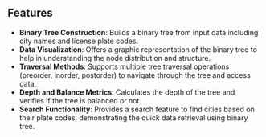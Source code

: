 
## Features

- **Binary Tree Construction**: Builds a binary tree from input data including city names and license plate codes.
- **Data Visualization**: Offers a graphic representation of the binary tree to help in understanding the node distribution and structure.
- **Traversal Methods**: Supports multiple tree traversal operations (preorder, inorder, postorder) to navigate through the tree and access data.
- **Depth and Balance Metrics**: Calculates the depth of the tree and verifies if the tree is balanced or not.
- **Search Functionality**: Provides a search feature to find cities based on their plate codes, demonstrating the quick data retrieval using binary tree.
